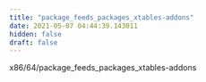 ```yaml
---
title: "package_feeds_packages_xtables-addons"
date: 2021-05-07 04:44:39.143011
hidden: false
draft: false
---
```


x86/64/package_feeds_packages_xtables-addons

